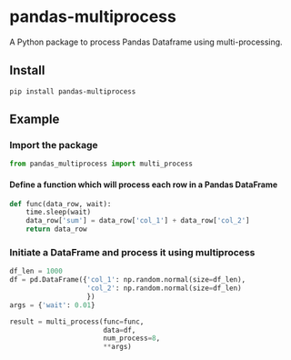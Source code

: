 # pandas-multiprocess
A Python package to process Pandas Dataframe using multi-processing.

## Install
```
pip install pandas-multiprocess
```

## Example
### Import the package
```python
from pandas_multiprocess import multi_process
```
#### Define a function which will process each row in a Pandas DataFrame
```python
def func(data_row, wait):
    time.sleep(wait)
    data_row['sum'] = data_row['col_1'] + data_row['col_2']
    return data_row
```
### Initiate a DataFrame and process it using multiprocess
```python
df_len = 1000
df = pd.DataFrame({'col_1': np.random.normal(size=df_len),
                   'col_2': np.random.normal(size=df_len)
                   })
args = {'wait': 0.01}

result = multi_process(func=func,
                       data=df,
                       num_process=8,
                       **args)
```
